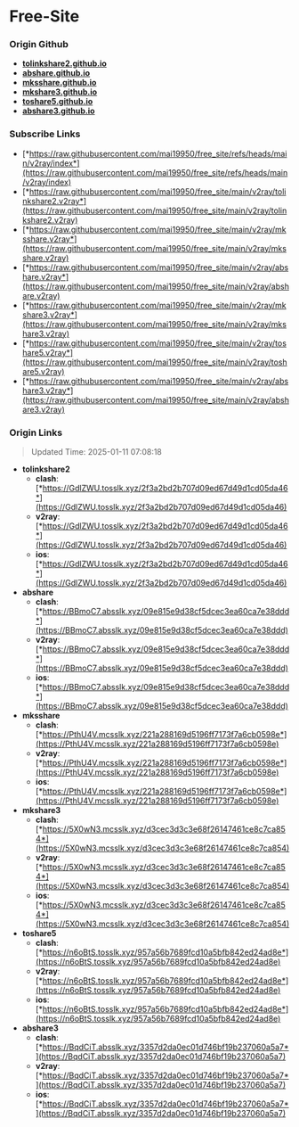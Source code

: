 # Free-Site

### Origin Github

- [**tolinkshare2.github.io**](https://github.com/tolinkshare2/tolinkshare2.github.io)
- [**abshare.github.io**](https://github.com/abshare/abshare.github.io)
- [**mksshare.github.io**](https://github.com/mksshare/mksshare.github.io)
- [**mkshare3.github.io**](https://github.com/mkshare3/mkshare3.github.io)
- [**toshare5.github.io**](https://github.com/toshare5/toshare5.github.io)
- [**abshare3.github.io**](https://github.com/abshare3/abshare3.github.io)

### Subscribe Links

- [*https://raw.githubusercontent.com/mai19950/free_site/refs/heads/main/v2ray/index*](https://raw.githubusercontent.com/mai19950/free_site/refs/heads/main/v2ray/index)
- [*https://raw.githubusercontent.com/mai19950/free_site/main/v2ray/tolinkshare2.v2ray*](https://raw.githubusercontent.com/mai19950/free_site/main/v2ray/tolinkshare2.v2ray)
- [*https://raw.githubusercontent.com/mai19950/free_site/main/v2ray/mksshare.v2ray*](https://raw.githubusercontent.com/mai19950/free_site/main/v2ray/mksshare.v2ray)
- [*https://raw.githubusercontent.com/mai19950/free_site/main/v2ray/abshare.v2ray*](https://raw.githubusercontent.com/mai19950/free_site/main/v2ray/abshare.v2ray)
- [*https://raw.githubusercontent.com/mai19950/free_site/main/v2ray/mkshare3.v2ray*](https://raw.githubusercontent.com/mai19950/free_site/main/v2ray/mkshare3.v2ray)
- [*https://raw.githubusercontent.com/mai19950/free_site/main/v2ray/toshare5.v2ray*](https://raw.githubusercontent.com/mai19950/free_site/main/v2ray/toshare5.v2ray)
- [*https://raw.githubusercontent.com/mai19950/free_site/main/v2ray/abshare3.v2ray*](https://raw.githubusercontent.com/mai19950/free_site/main/v2ray/abshare3.v2ray)

### Origin Links

> Updated Time: 2025-01-11 07:08:18

- **tolinkshare2**
  - **clash**: [*https://GdlZWU.tosslk.xyz/2f3a2bd2b707d09ed67d49d1cd05da46*](https://GdlZWU.tosslk.xyz/2f3a2bd2b707d09ed67d49d1cd05da46)
  - **v2ray**: [*https://GdlZWU.tosslk.xyz/2f3a2bd2b707d09ed67d49d1cd05da46*](https://GdlZWU.tosslk.xyz/2f3a2bd2b707d09ed67d49d1cd05da46)
  - **ios**: [*https://GdlZWU.tosslk.xyz/2f3a2bd2b707d09ed67d49d1cd05da46*](https://GdlZWU.tosslk.xyz/2f3a2bd2b707d09ed67d49d1cd05da46)
- **abshare**
  - **clash**: [*https://BBmoC7.absslk.xyz/09e815e9d38cf5dcec3ea60ca7e38ddd*](https://BBmoC7.absslk.xyz/09e815e9d38cf5dcec3ea60ca7e38ddd)
  - **v2ray**: [*https://BBmoC7.absslk.xyz/09e815e9d38cf5dcec3ea60ca7e38ddd*](https://BBmoC7.absslk.xyz/09e815e9d38cf5dcec3ea60ca7e38ddd)
  - **ios**: [*https://BBmoC7.absslk.xyz/09e815e9d38cf5dcec3ea60ca7e38ddd*](https://BBmoC7.absslk.xyz/09e815e9d38cf5dcec3ea60ca7e38ddd)
- **mksshare**
  - **clash**: [*https://PthU4V.mcsslk.xyz/221a288169d5196ff7173f7a6cb0598e*](https://PthU4V.mcsslk.xyz/221a288169d5196ff7173f7a6cb0598e)
  - **v2ray**: [*https://PthU4V.mcsslk.xyz/221a288169d5196ff7173f7a6cb0598e*](https://PthU4V.mcsslk.xyz/221a288169d5196ff7173f7a6cb0598e)
  - **ios**: [*https://PthU4V.mcsslk.xyz/221a288169d5196ff7173f7a6cb0598e*](https://PthU4V.mcsslk.xyz/221a288169d5196ff7173f7a6cb0598e)
- **mkshare3**
  - **clash**: [*https://5X0wN3.mcsslk.xyz/d3cec3d3c3e68f26147461ce8c7ca854*](https://5X0wN3.mcsslk.xyz/d3cec3d3c3e68f26147461ce8c7ca854)
  - **v2ray**: [*https://5X0wN3.mcsslk.xyz/d3cec3d3c3e68f26147461ce8c7ca854*](https://5X0wN3.mcsslk.xyz/d3cec3d3c3e68f26147461ce8c7ca854)
  - **ios**: [*https://5X0wN3.mcsslk.xyz/d3cec3d3c3e68f26147461ce8c7ca854*](https://5X0wN3.mcsslk.xyz/d3cec3d3c3e68f26147461ce8c7ca854)
- **toshare5**
  - **clash**: [*https://n6oBtS.tosslk.xyz/957a56b7689fcd10a5bfb842ed24ad8e*](https://n6oBtS.tosslk.xyz/957a56b7689fcd10a5bfb842ed24ad8e)
  - **v2ray**: [*https://n6oBtS.tosslk.xyz/957a56b7689fcd10a5bfb842ed24ad8e*](https://n6oBtS.tosslk.xyz/957a56b7689fcd10a5bfb842ed24ad8e)
  - **ios**: [*https://n6oBtS.tosslk.xyz/957a56b7689fcd10a5bfb842ed24ad8e*](https://n6oBtS.tosslk.xyz/957a56b7689fcd10a5bfb842ed24ad8e)
- **abshare3**
  - **clash**: [*https://BqdCiT.absslk.xyz/3357d2da0ec01d746bf19b237060a5a7*](https://BqdCiT.absslk.xyz/3357d2da0ec01d746bf19b237060a5a7)
  - **v2ray**: [*https://BqdCiT.absslk.xyz/3357d2da0ec01d746bf19b237060a5a7*](https://BqdCiT.absslk.xyz/3357d2da0ec01d746bf19b237060a5a7)
  - **ios**: [*https://BqdCiT.absslk.xyz/3357d2da0ec01d746bf19b237060a5a7*](https://BqdCiT.absslk.xyz/3357d2da0ec01d746bf19b237060a5a7)

